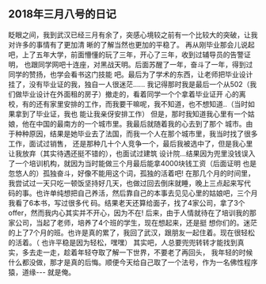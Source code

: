 ## 2018年三月八号的日记

  眨眼之间，我到武汉已经三月有余了，突感心境较之前有一个比较大的突破，让我对许多的事情有了更加清     晰的了解当然也更加的平稳了。
  再从刚毕业那会儿说起吧，上了五年大学，前面懵懂的玩了三年，开心了三年，收到过辅导员的告警证明，
也跟同学网吧十连座，对黑战天明。后面苏醒了一年，奋斗了一年，得到过同学的赞扬，也学会看书这门技能
吧。最后为了学术的东西，让老师把毕业设计挂了，没有毕业证的我，独自一人很迷茫......
  我记得那时我是最后一个从502（我们做毕业设计在外面租的房子）撤走的，看着同学一个个拿着毕业证开
心的离校，有的还有家里安排的工作，而我要干嘛呢，我不知道，也不想知道..（当时如果拿到了毕业证，我也
能让我亲伢安排工作）
   但是，那时我知道我心里有一个姑娘，他在中国的最南方的一个城市里。我最后就随着我的心去到了那个
城市。由于种种原因，结果是她毕业去了法国，而我一个人在那个城市里，我当时找了很多工作，面试过销售，
还是那种几十个人竞争一个，最后我被选中了，但是我心里让我放弃（其实待遇还挺不错的），也面试过建筑
设计院...结果因为兜里没钱误入了一个培训机构，就因为当时能做三个月最后能拿4000块钱工资（后面证明
也是忽悠人的）孤独奋斗，好像不能用这个词，孤独的活着吧!
   在那几个月的时间里，我尝试过一天只吃一顿饭坚持好几天，也做过回去倒床就睡，晚上三点起来写代
码的事。也许单纯想把自己养活，然后靠自己的本事去见见心里的姑娘吧，三个月我看了6本书，写过很多代
码。结果老天还算给面子，找了4家公司，拿了3个offer，然而我内心其实并不开心，因为不在!
   后来，由于人情就待在了培训我的那家公司，当起了老师，培养了4个班的学生，现在想起来，还是挺
想你们的。迷茫的上了7个月的班。也许是真的累了，我回了武汉，跟朋友一起住着。现在很轻松的活着。（
也许平稳是因为轻松，嘿嘿）
   其实吧，人总要兜兜转转才能找到真实，多去走一走，趁着年轻夺取了解一下世界，不要老了再回头，
我年轻的时候什么都没做，那才是真的后悔。顺便今天给自己取了一个法号，作为一名佛性程序猿，道缘---
就是俺。

